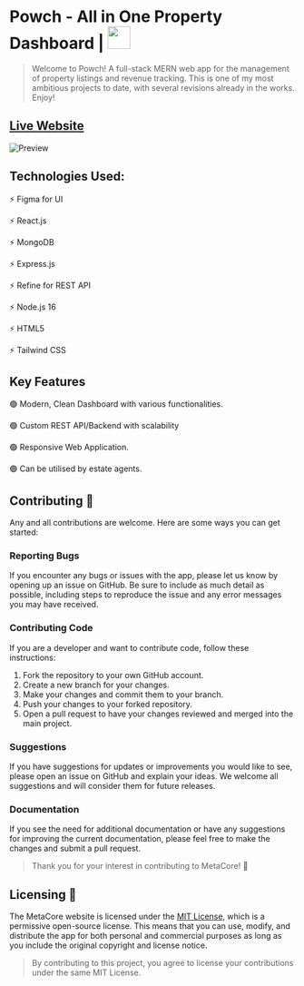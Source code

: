 # Powch - All in One Property Dashboard    | <img src="https://res.cloudinary.com/dynzklhmr/image/upload/v1683548757/logo_zqdb2h.png" width="40" height="40">

>Welcome to Powch! A full-stack MERN web app for the management of property listings and revenue tracking. This is one of my most ambitious projects to date, with several revisions already in the works. Enjoy!

## [Live Website](https://powch.netlify.app/)

![Preview](https://res.cloudinary.com/dynzklhmr/image/upload/v1683548140/Powch_Mockup_aeraxn.png)

## Technologies Used:

:zap: Figma for UI

:zap: React.js

:zap: MongoDB

:zap: Express.js

:zap: Refine for REST API

:zap: Node.js 16

:zap: HTML5

:zap: Tailwind CSS


## Key Features

:green_circle:  Modern, Clean Dashboard with various functionalities.

:green_circle:  Custom REST API/Backend with scalability

:green_circle:  Responsive Web Application.

:green_circle:  Can be utilised by estate agents.


## Contributing  :open_hands:

Any and all contributions are welcome. Here are some ways you can get started:

### Reporting Bugs

If you encounter any bugs or issues with the app, please let us know by opening up an issue on GitHub. Be sure to include as much detail as possible, including steps to reproduce the issue and any error messages you may have received.

### Contributing Code

If you are a developer and want to contribute code, follow these instructions:

1. Fork the repository to your own GitHub account.
2. Create a new branch for your changes.
3. Make your changes and commit them to your branch.
4. Push your changes to your forked repository.
5. Open a pull request to have your changes reviewed and merged into the main project.

### Suggestions

If you have suggestions for updates or improvements you would like to see, please open an issue on GitHub and explain your ideas. We welcome all suggestions and will consider them for future releases.

### Documentation

If you see the need for additional documentation or have any suggestions for improving the current documentation, please feel free to make the changes and submit a pull request.

>Thank you for your interest in contributing to MetaCore! :pray:


## Licensing  :scroll:

The MetaCore website is licensed under the [MIT License](https://opensource.org/license/mit/), which is a permissive open-source license. This means that you can use, modify, and distribute the app for both personal and commercial purposes as long as you include the original copyright and license notice.

>By contributing to this project, you agree to license your contributions under the same MIT License.

